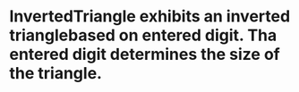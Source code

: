 # InvertedTriangle exhibits an inverted trianglebased on entered digit. Tha entered digit determines the size of the triangle.
